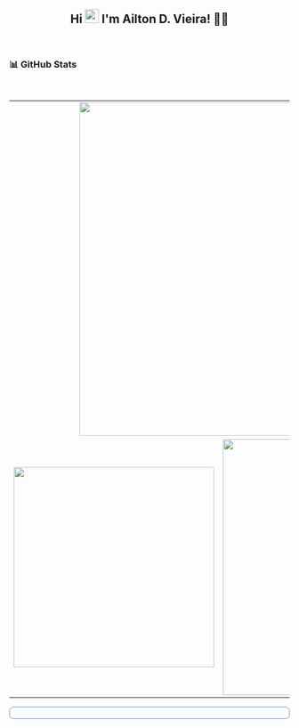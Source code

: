 <h2 align="center">
  Hi <img src="https://media.giphy.com/media/hvRJCLFzcasrR4ia7z/giphy.gif" width="25px">
  I'm Ailton D. Vieira! 👨‍💻
  </h2>
  
  <br/>

  ### 📊 GitHub Stats
  
  <br/>
    
   <center>
    <table border="0">
      <tr>
        <td colspan="2" align="center">
          <img width="600px" align="center" src="https://github-readme-streak-stats.herokuapp.com?user=ailtondvieira&theme=tokyonight"/>
        </td>
      </tr>
      <tr>
        <td align="center">
           <img width="360px" align="center" src="https://github-readme-stats.vercel.app/api/top-langs/?username=ailtondvieira&layout=compact&theme=tokyonight&count_private=true&show_icons=true&langs_count=8&cache_seconds=3600"/>
        </td>
        <td align="center">
         <img width="460px" align="center" src="https://github-readme-stats.vercel.app/api?username=ailtondvieira&count_private=true&show_icons=true&theme=tokyonight"/>
        </td>
      </tr>
    </table>
  </center>
  
  <div align="center" style="border: 1px solid #6390DD;padding: 10px; border-radius: 8px ">

  </div>
  
  <br/>
